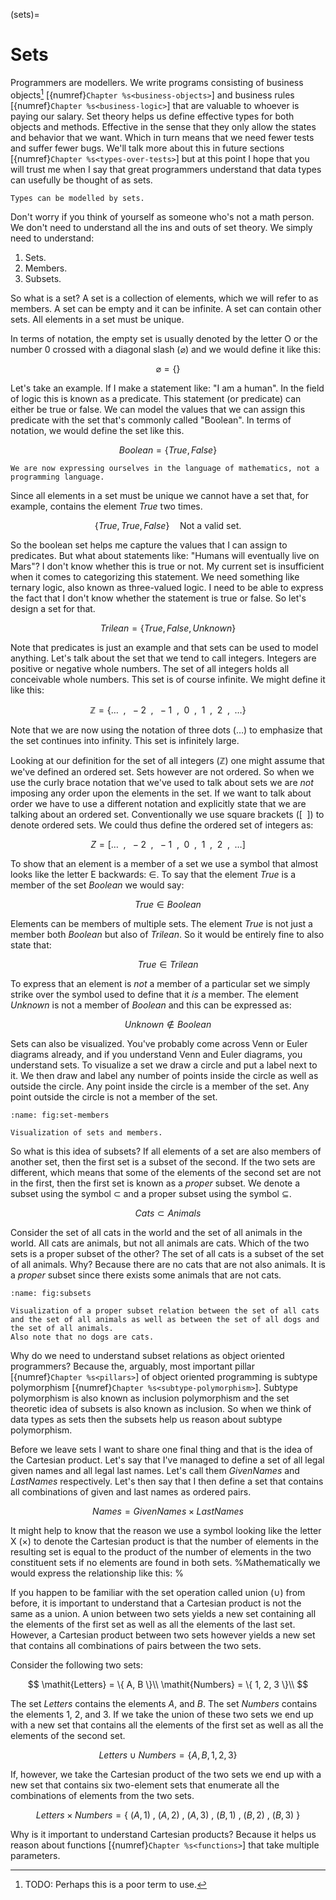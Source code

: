 (sets)=
# Sets

Programmers are modellers.
We write programs consisting of business objects[^business-objects] [{numref}`Chapter %s<business-objects>`]
and business rules [{numref}`Chapter %s<business-logic>`] that are valuable to whoever is paying our salary.
Set theory helps us define effective types for both objects and methods.
Effective in the sense that they only allow the states and behavior that we want.
Which in turn means that we need fewer tests and suffer fewer bugs.
We'll talk more about this in future sections [{numref}`Chapter %s<types-over-tests>`] but at this point I hope that you will trust me when I say that great programmers understand that data types can usefully be thought of as sets.

[^business-objects]: TODO: Perhaps this is a poor term to use.

```{important}
Types can be modelled by sets.
```

Don't worry if you think of yourself as someone who's not a math person.
We don't need to understand all the ins and outs of set theory.
We simply need to understand:

1. Sets.
2. Members.
3. Subsets.

So what is a set?
A set is a collection of elements, which we will refer to as members.
A set can be empty and it can be infinite.
A set can contain other sets.
All elements in a set must be unique.

In terms of notation, the empty set is usually denoted by the letter O or the number 0 crossed with a diagonal slash ($\varnothing$) and we would define it like this:

$$
\varnothing = \{ \}
$$

Let's take an example.
If I make a statement like: "I am a human".
In the field of logic this is known as a predicate.
This statement (or predicate) can either be true or false.
We can model the values that we can assign this predicate with the set that's commonly called "Boolean".
In terms of notation, we would define the set like this.

$$
\mathit{Boolean} = \{ \mathit{True}, \mathit{False} \}
$$

```{caution}
We are now expressing ourselves in the language of mathematics, not a programming language.
```

Since all elements in a set must be unique we cannot have a set that, for example, contains the element $\mathit{True}$ two times.

$$
\{ \mathit{True}, \mathit{True}, \mathit{False} \} \quad \text{Not a valid set.}
$$

So the boolean set helps me capture the values that I can assign to predicates.
But what about statements like: "Humans will eventually live on Mars"?
I don't know whether this is true or not.
My current set is insufficient when it comes to categorizing this statement.
We need something like ternary logic, also known as three-valued logic.
I need to be able to express the fact that I don't know whether the statement is true or false.
So let's design a set for that.

$$
\mathit{Trilean} = \{ \mathit{True}, \mathit{False}, \mathit{Unknown} \}
$$

Note that predicates is just an example and that sets can be used to model anything.
Let's talk about the set that we tend to call integers.
Integers are positive or negative whole numbers.
The set of all integers holds all conceivable whole numbers.
This set is of course infinite.
We might define it like this:

$$
\mathbb{Z} = \{ \dotsc \enspace , \enspace -2 \enspace , \enspace -1 \enspace , \enspace 0 \enspace , \enspace 1 \enspace , \enspace 2 \enspace , \enspace \dotsc \}
$$

Note that we are now using the notation of three dots ($\dotsc$) to emphasize that the set continues into infinity.
This set is infinitely large.

Looking at our definition for the set of all integers ($\mathbb{Z}$) one might assume that we've defined an ordered set.
Sets however are not ordered.
So when we use the curly brace notation that we've used to talk about sets we are *not* imposing any order upon the elements in the set.
If we want to talk about order we have to use a different notation and explicitly state that we are talking about an ordered set.
Conventionally we use square brackets ($[\enspace]$) to denote ordered sets.
We could thus define the ordered set of integers as:

$$
Z = [ \dotsc \enspace , \enspace -2 \enspace , \enspace -1 \enspace , \enspace 0 \enspace , \enspace 1 \enspace , \enspace 2 \enspace , \enspace \dotsc ]
$$

To show that an element is a member of a set we use a symbol that almost looks like the letter E backwards: $\in$.
To say that the element $\mathit{True}$ is a member of the set $\mathit{Boolean}$ we would say:

$$
\mathit{True} \in \mathit{Boolean}
$$

Elements can be members of multiple sets.
The element $\mathit{True}$ is not just a member both $\mathit{Boolean}$ but also of $\mathit{Trilean}$.
So it would be entirely fine to also state that:

$$
\mathit{True} \in \mathit{Trilean}
$$

To express that an element is *not* a member of a particular set we simply strike over the symbol used to define that it *is* a member.
The element $\mathit{Unknown}$ is not a member of $\mathit{Boolean}$ and this can be expressed as:

$$
\mathit{Unknown} \not\in \mathit{Boolean}
$$


Sets can also be visualized.
You've probably come across Venn or Euler diagrams already, and if you understand Venn and Euler diagrams, you understand sets.
To visualize a set we draw a circle and put a label next to it.
We then draw and label any number of points inside the circle as well as outside the circle.
Any point inside the circle is a member of the set.
Any point outside the circle is not a member of the set.

```{figure} ../images/sets-and-members.jpg
:name: fig:set-members

Visualization of sets and members.
```

So what is this idea of subsets?
If all elements of a set are also members of another set, then the first set is a subset of the second.
If the two sets are different, which means that some of the elements of the second set are not in the first, then the first set is known as a *proper* subset.
We denote a subset using the symbol $\subset$ and a proper subset using the symbol $\subseteq$.

$$
\mathit{Cats} \subset \mathit{Animals}
$$

Consider the set of all cats in the world and the set of all animals in the world.
All cats are animals, but not all animals are cats.
Which of the two sets is a proper subset of the other?
The set of all cats is a subset of the set of all animals.
Why? Because there are no cats that are not also animals.
It is a *proper* subset since there exists some animals that are not cats.

```{figure} ../images/subsets.jpg
:name: fig:subsets

Visualization of a proper subset relation between the set of all cats and the set of all animals as well as between the set of all dogs and the set of all animals.
Also note that no dogs are cats.
```

Why do we need to understand subset relations as object oriented programmers?
Because the, arguably, most important pillar [{numref}`Chapter %s<pillars>`] of object oriented programming is subtype polymorphism [{numref}`Chapter %s<subtype-polymorphism>`].
Subtype polymorphism is also known as inclusion polymorphism and the set theoretic idea of subsets is also known as inclusion.
So when we think of data types as sets then the subsets help us reason about subtype polymorphism.

Before we leave sets I want to share one final thing and that is the idea of the Cartesian product.
Let's say that I've managed to define a set of all legal given names and all legal last names.
Let's call them $\mathit{GivenNames}$ and $\mathit{LastNames}$ respectively.
Let's then say that I then define a set that contains all combinations of given and last names as ordered pairs.

$$
\mathit{Names} = \mathit{GivenNames} \times \mathit{LastNames}
$$

It might help to know that the reason we use a symbol looking like the letter X ($\times$) to denote the Cartesian product is that the number of elements in the resulting set is equal to the product of the number of elements in the two constituent sets if no elements are found in both sets.
%Mathematically we would express the relationship like this:
%$$
%|\mathit{Names}| = |\mathit{GivenNames}| * |\mathit{LastNames}|
%$$

If you happen to be familiar with the set operation called union ($\cup$) from before, it is important to understand that a Cartesian product is not the same as a union.
A union between two sets yields a new set containing all the elements of the first set as well as all the elements of the last set.
However, a Cartesian product between two sets however yields a new set that contains all combinations of pairs between the two sets.

Consider the following two sets:

$$
\mathit{Letters} = \{ A, B \}\\
\mathit{Numbers} = \{ 1, 2, 3 \}\\
$$

The set $\mathit{Letters}$ contains the elements $A$, and $B$.
The set $\mathit{Numbers}$ contains the elements $1$, $2$, and $3$.
If we take the union of these two sets we end up with a new set that contains all the elements of the first set as well as all the elements of the second set.

$$
\mathit{Letters} \cup \mathit{Numbers} = \{ A, B, 1, 2, 3 \}
$$

If, however, we take the Cartesian product of the two sets we end up with a new set that contains six two-element sets that enumerate all the combinations of elements from the two sets.

$$
\mathit{Letters} \times \mathit{Numbers} =
\{\ 
( A, 1 )\ ,\  
( A, 2 )\ ,\ 
( A, 3 )\ ,\ 
( B, 1 )\ ,\ 
( B, 2 )\ ,\ 
( B, 3 )\  
\}
$$

Why is it important to understand Cartesian products?
Because it helps us reason about functions [{numref}`Chapter %s<functions>`] that take multiple parameters.

